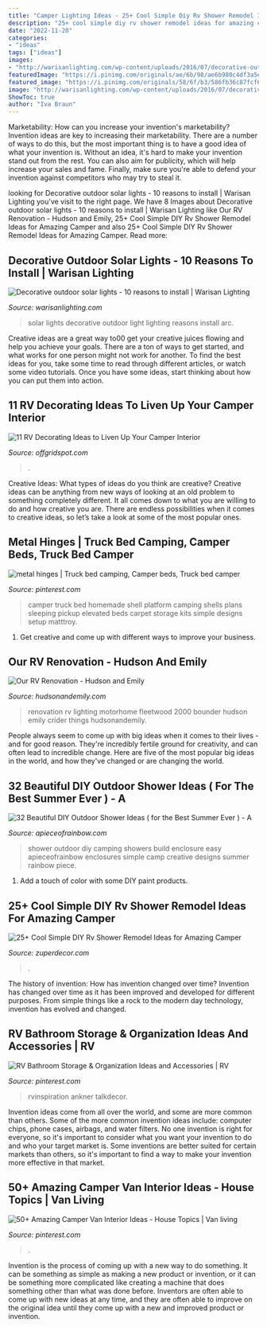 ```yaml
---
title: "Camper Lighting Ideas - 25+ Cool Simple Diy Rv Shower Remodel Ideas For Amazing Camper"
description: "25+ cool simple diy rv shower remodel ideas for amazing camper"
date: "2022-11-20"
categories:
- "ideas"
tags: ["ideas"]
images:
- "http://warisanlighting.com/wp-content/uploads/2016/07/decorative-outdoor-solar-lights-photo-8.jpg"
featuredImage: "https://i.pinimg.com/originals/ae/6b/98/ae6b980c4df3a5e5b5d831325da156d2.png"
featured_image: "https://i.pinimg.com/originals/58/6f/b3/586fb36c87fcf6c5642fab694064e9fc.png"
image: "http://warisanlighting.com/wp-content/uploads/2016/07/decorative-outdoor-solar-lights-photo-8.jpg"
ShowToc: true
author: "Iva Braun"
---
```



Marketability: How can you increase your invention's marketability?
Invention ideas are key to increasing their marketability. There are a number of ways to do this, but the most important thing is to have a good idea of what your invention is. Without an idea, it's hard to make your invention stand out from the rest. You can also aim for publicity, which will help increase your sales and fame. Finally, make sure you're able to defend your invention against competitors who may try to steal it.

	

		
looking for Decorative outdoor solar lights - 10 reasons to install | Warisan Lighting you've visit to the right page. We have 8 Images about Decorative outdoor solar lights - 10 reasons to install | Warisan Lighting like Our RV Renovation - Hudson and Emily, 25+ Cool Simple DIY Rv Shower Remodel Ideas for Amazing Camper and also 25+ Cool Simple DIY Rv Shower Remodel Ideas for Amazing Camper. Read more:
		
    
## Decorative Outdoor Solar Lights - 10 Reasons To Install | Warisan Lighting

<img loading=lazy src="http://warisanlighting.com/wp-content/uploads/2016/07/decorative-outdoor-solar-lights-photo-8.jpg" onerror="this.onerror=null;this.src='https://tse4.mm.bing.net/th?id=OIP.MZoR93l4OJyx3IvifQt7-AHaLH&amp;pid=15.1';" alt="Decorative outdoor solar lights - 10 reasons to install | Warisan Lighting">

_Source: warisanlighting.com_

>solar lights decorative outdoor light lighting reasons install arc. 

	

Creative ideas are a great way to00 get your creative juices flowing and help you achieve your goals. There are a ton of ways to get started, and what works for one person might not work for another. To find the best ideas for you, take some time to read through different articles, or watch some video tutorials. Once you have some ideas, start thinking about how you can put them into action.

    
## 11 RV Decorating Ideas To Liven Up Your Camper Interior

<img loading=lazy src="https://offgridspot.com/wp-content/uploads/2020/06/105044540_3113232758699296_6906715080108428204_n.jpg" onerror="this.onerror=null;this.src='https://tse1.mm.bing.net/th?id=OIP.b9jlP_WOa4fFZ_na6Tq44wHaJ4&amp;pid=15.1';" alt="11 RV Decorating Ideas to Liven Up Your Camper Interior">

_Source: offgridspot.com_

>. 

	

Creative Ideas: What types of ideas do you think are creative?
Creative ideas can be anything from new ways of looking at an old problem to something completely different. It all comes down to what you are willing to do and how creative you are. There are endless possibilities when it comes to creative ideas, so let’s take a look at some of the most popular ones.

    
## Metal Hinges | Truck Bed Camping, Camper Beds, Truck Bed Camper

<img loading=lazy src="https://i.pinimg.com/736x/32/88/6f/32886fd2da10e80620277c665e8ed2d9.jpg" onerror="this.onerror=null;this.src='https://tse3.mm.bing.net/th?id=OIP.iL_fnRrpSSFdEAF25TxtEgHaFj&amp;pid=15.1';" alt="metal hinges | Truck bed camping, Camper beds, Truck bed camper">

_Source: pinterest.com_

>camper truck bed homemade shell platform camping shells plans sleeping pickup elevated beds carpet storage kits simple designs setup matttroy. 

	

1. Get creative and come up with different ways to improve your business.

    
## Our RV Renovation - Hudson And Emily

<img loading=lazy src="http://www.hudsonandemily.com/wp-content/uploads/2017/03/RV-renovation-22.jpg" onerror="this.onerror=null;this.src='https://tse4.mm.bing.net/th?id=OIP.LDa6_OvQDwenam1G8cN0VAHaE8&amp;pid=15.1';" alt="Our RV Renovation - Hudson and Emily">

_Source: hudsonandemily.com_

>renovation rv lighting motorhome fleetwood 2000 bounder hudson emily crider things hudsonandemily. 

	

People always seem to come up with big ideas when it comes to their lives - and for good reason. They're incredibly fertile ground for creativity, and can often lead to incredible change. Here are five of the most popular big ideas in the world, and how they've changed or are changing the world.

    
## 32 Beautiful DIY Outdoor Shower Ideas ( For The Best Summer Ever ) - A

<img loading=lazy src="http://www.apieceofrainbow.com/wp-content/uploads/2015/05/32-diy-outdoor-shower-ideas-apieceofrainbow-3.jpg" onerror="this.onerror=null;this.src='https://tse2.mm.bing.net/th?id=OIP.h1saKzeo-bvMdg-8MhOgxgHaWO&amp;pid=15.1';" alt="32 Beautiful DIY Outdoor Shower Ideas ( for the Best Summer Ever ) - A">

_Source: apieceofrainbow.com_

>shower outdoor diy camping showers build enclosure easy apieceofrainbow enclosures simple camp creative designs summer rainbow piece. 

	

1. Add a touch of color with some DIY paint products.

    
## 25+ Cool Simple DIY Rv Shower Remodel Ideas For Amazing Camper

<img loading=lazy src="https://zuperdecor.com/wp-content/uploads/2018/11/25-Cool-Simple-DIY-Rv-Shower-Remodel-Ideas-for-Amazing-Camper-Experience-19.jpg" onerror="this.onerror=null;this.src='https://tse1.mm.bing.net/th?id=OIP.NctbCVqCOhvDZN_vH2j50AHaLH&amp;pid=15.1';" alt="25+ Cool Simple DIY Rv Shower Remodel Ideas for Amazing Camper">

_Source: zuperdecor.com_

>. 

	

The history of invention: How has invention changed over time?
Invention has changed over time as it has been improved and developed for different purposes. From simple things like a rock to the modern day technology, invention has evolved and changed.

    
## RV Bathroom Storage &amp; Organization Ideas And Accessories | RV

<img loading=lazy src="https://i.pinimg.com/originals/ae/6b/98/ae6b980c4df3a5e5b5d831325da156d2.png" onerror="this.onerror=null;this.src='https://tse4.mm.bing.net/th?id=OIP.BGG662kJHLKbJbgRZe3lowHaJ4&amp;pid=15.1';" alt="RV Bathroom Storage &amp; Organization Ideas and Accessories | RV">

_Source: pinterest.com_

>rvinspiration ankner talkdecor. 

	

Invention ideas come from all over the world, and some are more common than others. Some of the more common invention ideas include: computer chips, phone cases, airbags, and water filters. No one invention is right for everyone, so it's important to consider what you want your invention to do and who your target market is. Some inventions are better suited for certain markets than others, so it's important to find a way to make your invention more effective in that market.

    
## 50+ Amazing Camper Van Interior Ideas - House Topics | Van Living

<img loading=lazy src="https://i.pinimg.com/originals/58/6f/b3/586fb36c87fcf6c5642fab694064e9fc.png" onerror="this.onerror=null;this.src='https://tse1.mm.bing.net/th?id=OIP.kpujUt6-GNjSfH-6NUTVsAHaLG&amp;pid=15.1';" alt="50+ Amazing Camper Van Interior Ideas - House Topics | Van living">

_Source: pinterest.com_

>. 

	

Invention is the process of coming up with a new way to do something. It can be something as simple as making a new product or invention, or it can be something more complicated like creating a machine that does something other than what was done before. Inventors are often able to come up with new ideas at any time, and they are often able to improve on the original idea until they come up with a new and improved product or invention.

